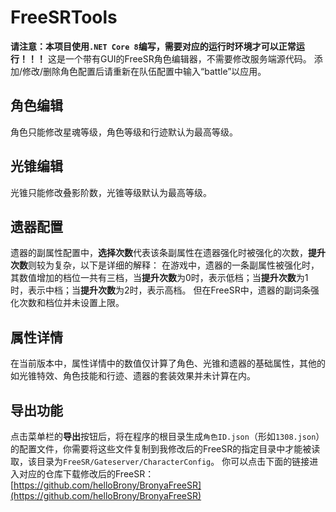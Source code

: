 # FreeSRTools

**请注意：本项目使用`.NET Core 8`编写，需要对应的运行时环境才可以正常运行！！！**
这是一个带有GUI的FreeSR角色编辑器，不需要修改服务端源代码。
添加/修改/删除角色配置后请重新在队伍配置中输入“battle”以应用。

## 角色编辑

角色只能修改星魂等级，角色等级和行迹默认为最高等级。

## 光锥编辑

光锥只能修改叠影阶数，光锥等级默认为最高等级。

## 遗器配置

遗器的副属性配置中，**选择次数**代表该条副属性在遗器强化时被强化的次数，**提升次数**则较为复杂，以下是详细的解释：
在游戏中，遗器的一条副属性被强化时，其数值增加的档位一共有三档，当**提升次数**为0时，表示低档；当**提升次数**为1时，表示中档；当**提升次数**为2时，表示高档。
但在FreeSR中，遗器的副词条强化次数和档位并未设置上限。

## 属性详情

在当前版本中，属性详情中的数值仅计算了角色、光锥和遗器的基础属性，其他的如光锥特效、角色技能和行迹、遗器的套装效果并未计算在内。

## 导出功能

点击菜单栏的**导出**按钮后，将在程序的根目录生成`角色ID.json`（形如`1308.json`）的配置文件，你需要将这些文件复制到我修改后的FreeSR的指定目录中才能被读取，该目录为`FreeSR/Gateserver/CharacterConfig`。
你可以点击下面的链接进入对应的仓库下载修改后的FreeSR：[https://github.com/helloBrony/BronyaFreeSR](https://github.com/helloBrony/BronyaFreeSR)


